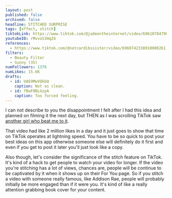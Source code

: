 ```yaml
---
layout: post
published: false
archived: false
headline: STITCHED SURPRISE
tags: [effect, stitch]
tiktokLink: https://www.tiktok.com/@jadeontheinternet/video/6961078479085440261
youtubeID: rMvvoS3HqZ4
references:
  - https://www.tiktok.com/@notcardibssister/video/6960742338910080261
filters:
  - Beauty Filter
  - Sunny (35)
numFollowers: 1376
numLikes: 15.6K
drafts: 
  - id: UAE9MwVQkbQ
    caption: Not as clean.
  - id: fBwF8BLGzpA
    caption: Too forced feeling.
---
```


I can not describe to you the disappointment I felt after I had this idea and planned on filming it the next day, but THEN as I was scrolling TikTok saw [another girl who beat me to it](https://www.tiktok.com/@notcardibssister/video/6960742338910080261).

That video had like 2 million likes in a day and it just goes to show that time on TikTok operates at lightning speed. You have to be so quick to post your best ideas on this app otherwise someone else will definitely do it first and even if you get to post it later you'll just look like a copy. 

Also though, let's consider the significance of the stitch feature on TikTok. It's kind of a hack to get people to watch your video for longer. If the video you're stitching has a lot of views, chances are, people will be continue to be captivated by it when it shows up on their For You page. So if you stitch a video with someone really famous, like Addison Rae, people will probably initially be more engaged than if it were you. It's kind of like a really attention grabbing book cover for your content. 
